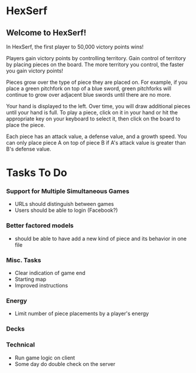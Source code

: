 HexSerf
=======

## Welcome to HexSerf!

In HexSerf, the first player to 50,000 victory points wins!

Players gain victory points by controlling territory. Gain control of territory by placing pieces on the board. The more territory you control, the faster you gain victory points!

Pieces grow over the type of piece they are placed on. For example, if you place a green pitchfork on top of a blue sword, green pitchforks will continue to grow over adjacent blue swords until there are no more.

Your hand is displayed to the left. Over time, you will draw additional pieces until your hand is full. To play a piece, click on it in your hand or hit the appropriate key on your keyboard to select it, then click on the board to place the piece.

Each piece has an attack value, a defense value, and a growth speed. You can only place piece A on top of piece B if A's attack value is greater than B's defense value.

Tasks To Do
===========

### Support for Multiple Simultaneous Games
  - URLs should distinguish between games
  - Users should be able to login (Facebook?)

### Better factored models
  - should be able to have add a new kind of piece and its behavior in one file

### Misc. Tasks
  - Clear indication of game end
  - Starting map
  - Improved instructions

### Energy
  - Limit number of piece placements by a player's energy

### Decks

### Technical
  - Run game logic on client
  - Some day do double check on the server
